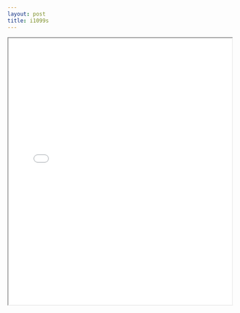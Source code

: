 ```yaml
---
layout: post
title: i1099s
---
```


<div class="pdf-container">
<iframe src="/ea/assets/pdfs/pub.n.ins/i1099s.pdf" height="600" width="100%" allowFullScreen="true"></iframe>
</div>


